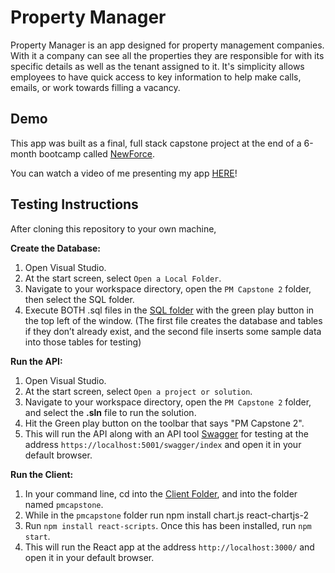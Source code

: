 # Property Manager

Property Manager is an app designed for property management companies. With it a company can see all the properties they are responsible for with its specific details as well as the tenant assigned to it. It's simplicity allows employees to have quick access to key information to help make calls, emails, or work towards filling a vacancy.

## Demo
This app was built as a final, full stack capstone project at the end of a 6-month bootcamp called [NewForce](https://generationwv.org/programs/newforce/).

You can watch a video of me presenting my app [HERE](https://www.loom.com/share/0c9bc0b8eae34a289396a8812156d659?sid=e867df11-0a1d-444e-8f78-b1798bcee63f)!

## Testing Instructions
After cloning this repository to your own machine,

**Create the Database:**
1. Open Visual Studio.
2. At the start screen, select `Open a Local Folder`.
4. Navigate to your workspace directory, open the `PM Capstone 2` folder, then select the SQL folder.
5. Execute BOTH .sql files in the [SQL folder](https://github.com/spencer-lott/property-capstone/tree/main/SQL) with the green play button in the top left of the window. (The first file creates the database and tables if they don’t already exist, and the second file inserts some sample data into those tables for testing)

**Run the API:**
1. Open Visual Studio.
2. At the start screen, select `Open a project or solution`.
3. Navigate to your workspace directory, open the `PM Capstone 2` folder, and select the **.sln** file to run the solution.
4. Hit the Green play button on the toolbar that says "PM Capstone 2".
5. This will run the API along with an API tool [Swagger](https://swagger.io/docs/specification/2-0/what-is-swagger/) for testing at the address `https://localhost:5001/swagger/index` and open it in your default browser.

**Run the Client:**
1. In your command line, cd into the [Client Folder](https://github.com/spencer-lott/property-capstone/tree/main/PM%20Capstone%202/client), and into the folder named `pmcapstone`.
2. While in the `pmcapstone` folder run npm install chart.js react-chartjs-2
3. Run `npm install react-scripts`. Once this has been installed, run `npm start`.
4. This will run the React app at the address `http://localhost:3000/` and open it in your default browser.